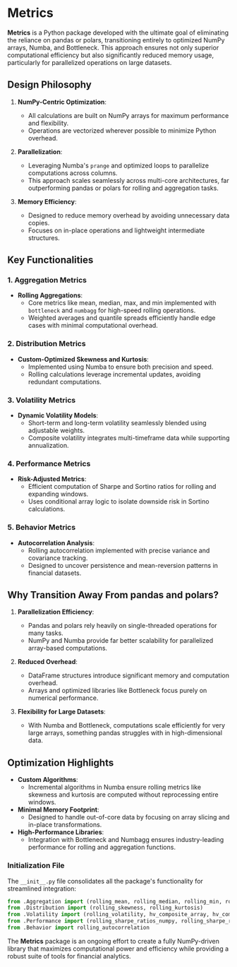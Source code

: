 
# Metrics

**Metrics** is a Python package developed with the ultimate goal of eliminating the reliance on pandas or polars, transitioning entirely to optimized NumPy arrays, Numba, and Bottleneck. This approach ensures not only superior computational efficiency but also significantly reduced memory usage, particularly for parallelized operations on large datasets.

## Design Philosophy

1. **NumPy-Centric Optimization**:
   - All calculations are built on NumPy arrays for maximum performance and flexibility.
   - Operations are vectorized wherever possible to minimize Python overhead.

2. **Parallelization**:
   - Leveraging Numba's `prange` and optimized loops to parallelize computations across columns.
   - This approach scales seamlessly across multi-core architectures, far outperforming pandas or polars for rolling and aggregation tasks.

3. **Memory Efficiency**:
   - Designed to reduce memory overhead by avoiding unnecessary data copies.
   - Focuses on in-place operations and lightweight intermediate structures.

## Key Functionalities

### 1. Aggregation Metrics
- **Rolling Aggregations**:
  - Core metrics like mean, median, max, and min implemented with `bottleneck` and `numbagg` for high-speed rolling operations.
  - Weighted averages and quantile spreads efficiently handle edge cases with minimal computational overhead.

### 2. Distribution Metrics
- **Custom-Optimized Skewness and Kurtosis**:
  - Implemented using Numba to ensure both precision and speed.
  - Rolling calculations leverage incremental updates, avoiding redundant computations.

### 3. Volatility Metrics
- **Dynamic Volatility Models**:
  - Short-term and long-term volatility seamlessly blended using adjustable weights.
  - Composite volatility integrates multi-timeframe data while supporting annualization.

### 4. Performance Metrics
- **Risk-Adjusted Metrics**:
  - Efficient computation of Sharpe and Sortino ratios for rolling and expanding windows.
  - Uses conditional array logic to isolate downside risk in Sortino calculations.

### 5. Behavior Metrics
- **Autocorrelation Analysis**:
  - Rolling autocorrelation implemented with precise variance and covariance tracking.
  - Designed to uncover persistence and mean-reversion patterns in financial datasets.

## Why Transition Away From pandas and polars?

1. **Parallelization Efficiency**:
   - Pandas and polars rely heavily on single-threaded operations for many tasks.
   - NumPy and Numba provide far better scalability for parallelized array-based computations.

2. **Reduced Overhead**:
   - DataFrame structures introduce significant memory and computation overhead.
   - Arrays and optimized libraries like Bottleneck focus purely on numerical performance.

3. **Flexibility for Large Datasets**:
   - With Numba and Bottleneck, computations scale efficiently for very large arrays, something pandas struggles with in high-dimensional data.

## Optimization Highlights

- **Custom Algorithms**:
  - Incremental algorithms in Numba ensure rolling metrics like skewness and kurtosis are computed without reprocessing entire windows.
- **Minimal Memory Footprint**:
  - Designed to handle out-of-core data by focusing on array slicing and in-place transformations.
- **High-Performance Libraries**:
  - Integration with Bottleneck and Numbagg ensures industry-leading performance for rolling and aggregation functions.

### Initialization File

The `__init__.py` file consolidates all the package's functionality for streamlined integration:

```python
from .Aggregation import (rolling_mean, rolling_median, rolling_min, rolling_max, rolling_sum, rolling_weighted_mean, rolling_quantile_ratio)
from .Distribution import (rolling_skewness, rolling_kurtosis)
from .Volatility import (rolling_volatility, hv_composite_array, hv_composite_df, separate_volatility)
from .Performance import (rolling_sharpe_ratios_numpy, rolling_sharpe_ratios_df, rolling_sortino_ratios_numpy, expanding_sharpe_ratios_numpy)
from .Behavior import rolling_autocorrelation
```

The **Metrics** package is an ongoing effort to create a fully NumPy-driven library that maximizes computational power and efficiency while providing a robust suite of tools for financial analytics.
